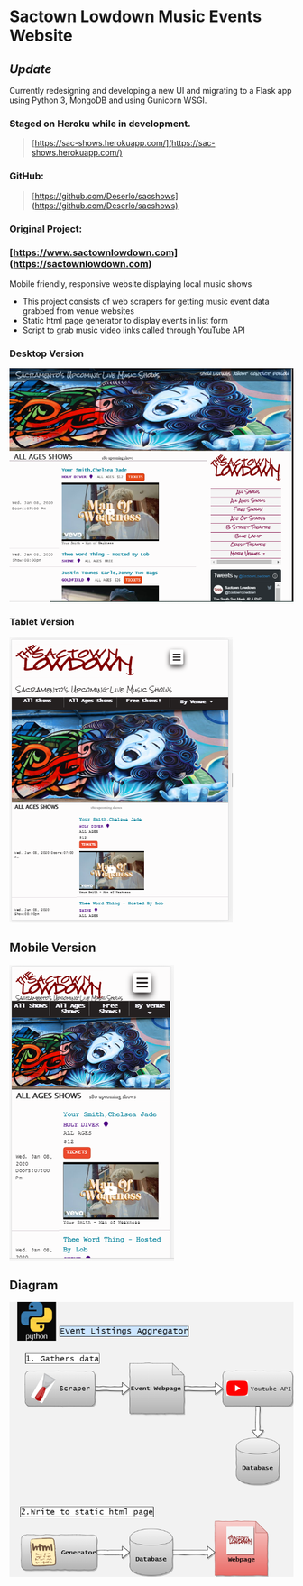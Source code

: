 # Sactown Lowdown Music Events Website

## *Update*
<p>Currently redesigning and developing a  new UI and migrating to a Flask app using Python 3, MongoDB and using Gunicorn WSGI.</p>

### Staged on Heroku while in development. 
> [https://sac-shows.herokuapp.com/](https://sac-shows.herokuapp.com/)

### GitHub:
> [https://github.com/Deserlo/sacshows](https://github.com/Deserlo/sacshows)


### Original Project: 
### [https://www.sactownlowdown.com] (https://sactownlowdown.com)
Mobile friendly, responsive website displaying local music shows
- This project consists of  web scrapers for getting music event data grabbed from venue websites
- Static html page generator to display events in list form
- Script to grab music video links called through YouTube API

### Desktop Version
![Desktop Version](https://github.com/Deserlo/Events-with-Youtube-aggregator/blob/master/stlddesktopcapture.PNG)

### Tablet Version
![enter image description here](https://github.com/Deserlo/Events-with-Youtube-aggregator/blob/master/stldtabletcapture.PNG)

## Mobile Version
![enter image description here](https://github.com/Deserlo/Events-with-Youtube-aggregator/blob/master/stldmobilecapture.PNG)

## Diagram
![Diagram](https://github.com/Deserlo/Events-with-Youtube-aggregator/blob/master/Stld.png)
